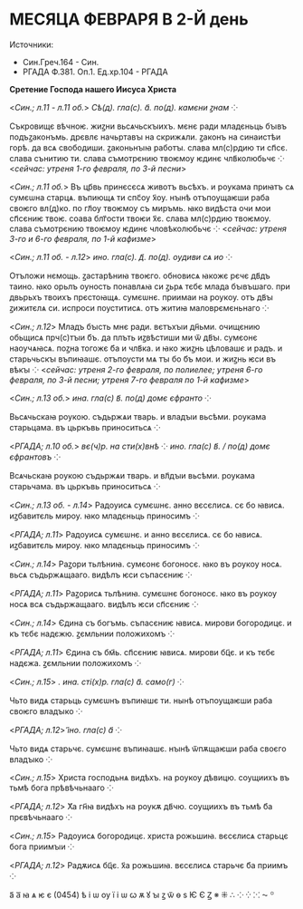 
# МЕСЯЦА ФЕВРАРЯ В 2-Й день

Источники: 
- Син.Греч.164 - Син.
- РГАДА Ф.381. Оп.1. Ед.хр.104 - РГАДА

**Сретение Господа нашего Иисуса Христа**

<*Син.; л.11 - л.11 об.*> *Сѣ(д). гла(с). а҃. по(д). камєни ꙁнам ⁘*

Съкровищє вѣчноѥ. жиꙁни вьсѧчьскꙑихъ. мєнє ради младєньць бꙑвъ подъꙁаконъмь. дрєвлє начьртавꙑ на скрижѧли. 
ꙁаконъ на синаистѣи горѣ. да всѧ свободиши. ꙁаконьнꙑꙗ работꙑ. слава мл(с)рдию ти сп҃сє. слава сънитию ти. 
слава съмотрєнию твоѥмѹ ѥдинє члв҃колюбьчє ⁘  <*сейчас: утреня 1-го февраля, по 3-й песни*> 

<*Син.; л.11 об.*> Въ цр҃вь принєсєсѧ животъ вьсѣхъ. и рѹкама приꙗтъ сѧ сумєѡна старцѧ. въпиющѧ ти спс҃ѹ 
х҃ѹ. нꙑнѣ отъпѹщаѥши раба своѥго вл(д)ко. по гл҃ѹ твоѥмѹ съ миръмь. ꙗко видѣста очи мои сп҃сєниѥ твоѥ. 
соава блг҃ости твоѥи х҃є. слава мл(с)рдию твоѥмѹ. слава съмотрєнию твоѥмѹ ѥдинє чловѣколюбьчє ⁘ 
<*сейчас: утреня 3-го и 6-го февраля, по 1-й кафизме*> 

<*Син.; л.11 об. - л.12*> *ино. гла(с). д҃. по(д). ѹдиви сѧ ио ⁘*

Отъложи нємощь. ꙁастарѣниꙗ твоѥго. обновисѧ ꙗкожє рєчє дв҃дъ таино. ꙗко орьлъ ѹность понавлѧꙗ си ꙁьрѧ 
тєбє млада бꙑвъшаго. при двьрьхъ твоихъ прєстоꙗщѧ. сумєѡнє. приимаи на рѹкѹ. отъ дв҃ꙑ ꙁижитєлѧ си. 
испроси пѹститисѧ. отъ житиꙗ маловрємєньнаго ⁘  

<*Син.; л.12*> Младъ бꙑсть мнє ради. вєтъхꙑи дн҃ьми. очищєнию обьщисѧ прч(с)тꙑи б҃ъ. да плъть иꙁвѣстиши ми 
ѿ дв҃ꙑ. сумєонє наѹчѧꙗсѧ. поꙁна тогожє б҃а и члв҃ка. и ꙗко жиꙁнь цѣловашє и радъ. и старьчьскꙑ въпиꙗашє. 
отъпѹсти мѧ тꙑ бо б҃ъ мои. и жиꙁнь ѥси въ вѣкꙑ ⁘ <*сейчас: утреня 2-го февраля, по полиелее; утреня 6-го февраля, по 3-й песни; утреня 7-го февраля по 1-й кафизме*> 

<*Син.; л.13 об.*> *ина. гла(с) в҃. по(д) домє єфранто ⁘*

Вьсѧчьскаꙗ рѹкою. съдьржѧи тварь. и владꙑи вьсѣми. рѹкама старьцама. въ цьркъвь приноситьсѧ ⁘ 

<*РГАДА; л.10 об.*> *вє(ч)р. на сти(х)внѣ ⁘ ино. гла(с) в҃. / по(д) домє єфрантовъ ⁘*

Всѧчьскаꙗ рѹкою съдьржѧи тварь. и вл҃дꙑи вьсѣми. рѹкама старьчама. въ цьркъвь приноситьсѧ ⁘

<*Син.; л.13 об. - л.14*> Радѹисѧ сумєѡнє. анно вєсєлисѧ. сє бо ꙗвисѧ. иꙁбавитєль мирѹ. ꙗко младєньць приносимъ ⁘ 

<*РГАДА; л.11*> Радѹисѧ сумєѡнє. и анно вєсєлисѧ. сє бо ꙗвисѧ. иꙁбавитєль мирѹ. ꙗко младєньць приносимъ ⁘

<*Син.; л.14*> Раꙁори тьлѣниꙗ. сумєонє богоносє. ꙗко въ рѹкѹ носѧ. вьсѧ съдьржѧщааго. видѣлъ ѥси съпасєниѥ ⁘

<*РГАДА; л.11*> Раꙁорисѧ тьлѣниꙗ. сумєѡнє богоносє. ꙗко въ рѹкѹ носѧ всѧ съдьржащааго. видѣлъ ѥси сп҃сєниѥ ⁘

<*Син.; л.14*> Єдина съ богъмь. съпасєниѥ ꙗвисѧ. мирови богородицє. и къ тєбє надєжю. ꙁємльнии положихомъ ⁘

<*РГАДА; л.11*> Єдина съ бм҃ь. сп҃сєниѥ ꙗвисѧ. мирови бц҃є. и къ тєбє надєжа. ꙁємльнии положихомъ ⁘

<*Син.; л.15*> *<???>. ина. сті(х)р. гла(с) а҃. само(г) ⁘*

Чьто видѧ старьць сумєѡнъ въпиꙗшє ти. нынѣ отъпѹщаѥши раба своѥго владꙑко ⁘ 

<*РГАДА; л.12*> *і҃но. гла(с) а҃ ⁘*

Чьто видѧ старьчє. сумєѡнє въпиꙗашє. нꙑнѣ ѿпѫщаѥши раба своєго владꙑко ⁘

<*Син.; л.15*> Христа господьнѧ видѣхъ. на рѹкѹ дѣвицю. сѹщиихъ въ тьмѣ бога прѣвѣчьнааго ⁘

<*РГАДА; л.12*> Х҃а гн҃ꙗ видѣхъ на рѹкѫ дв҃чю. сѹщиихъ въ тьмѣ б҃а прєвѣчьнааго ⁘ 

<*Син.; л.15*> Радѹисѧ богородицє. христа рожьшиꙗ. вєсєлисѧ старьцє бога приимꙑи ⁘ 

<*РГАДА; л.12*> Радѫисѧ бц҃є. х҃а рожьшиꙗ. вєсєлисѧ старьчє б҃а приимъ ⁘

а҃ а꙯
ꙗ ѧ ѥ є (0454) ѣ і ѡ ѹ ї і ѡ ꙍ ѫ ꙋ ꙑ
ꙁ ѿ ѳ ѕ
Ѥ Є
Ꙁ
※ ⁜ ∴ ⁘ ⁛ ⁙ ⁓ ꙳